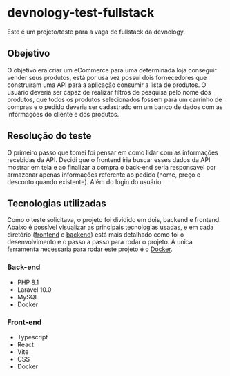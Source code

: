 # devnology-test-fullstack

Este é um projeto/teste para a vaga de fullstack da devnology.

## Obejetivo

O objetivo era criar um eCommerce para uma determinada loja conseguir vender seus produtos, está por usa vez possui dois fornecedores que construíram uma API para a aplicação consumir a lista de produtos. O usuário deveria ser capaz de realizar filtros de pesquisa pelo nome dos produtos, que todos os produtos selecionados fossem para um carrinho de compras e o pedido deveria ser cadastrado em um banco de dados com as informações do cliente e dos produtos.

## Resolução do teste

O primeiro passo que tomei foi pensar em como lidar com as informações recebidas da API. Decidi que o frontend iria buscar esses dados da API mostrar em tela e ao finalizar a compra o back-end seria responsavel por armazenar apenas informações referente ao pedido (nome, preço e desconto quando existente). Além do login do usuário.

## Tecnologias utilizadas

Como o teste solicitava, o projeto foi dividido em dois, backend e frontend. Abaixo é possível visualizar as principais tecnologias usadas, e em cada diretório ([frontend](https://github.com/mateusgiroletti/devnology-test-fullstack/tree/main/frontend) e [backend](https://github.com/mateusgiroletti/devnology-test-fullstack/tree/main/backend)) está mais detalhado como foi o desenvolvimento e o passo a passo para rodar o projeto. A unica ferramenta necessaria para rodar este projeto é o [Docker](https://www.docker.com/).

### Back-end

<ul>
   <li>PHP 8.1</li>
   <li>Laravel 10.0</li>
   <li>MySQL</li>
   <li>Docker</li>
</ul>

### Front-end

<ul>
   <li>Typescript</li>
   <li>React</li>
   <li>Vite</li>
   <li>CSS</li>
   <li>Docker</li>
</ul>